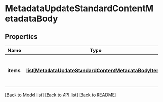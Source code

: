 # MetadataUpdateStandardContentMetadataBody

## Properties
Name | Type | Description | Notes
------------ | ------------- | ------------- | -------------
**items** | [**list[MetadataUpdateStandardContentMetadataBodyItems]**](MetadataUpdateStandardContentMetadataBodyItems.md) | Collection of metadata object updates | [optional] 

[[Back to Model list]](../README.md#documentation-for-models) [[Back to API list]](../README.md#documentation-for-api-endpoints) [[Back to README]](../README.md)


